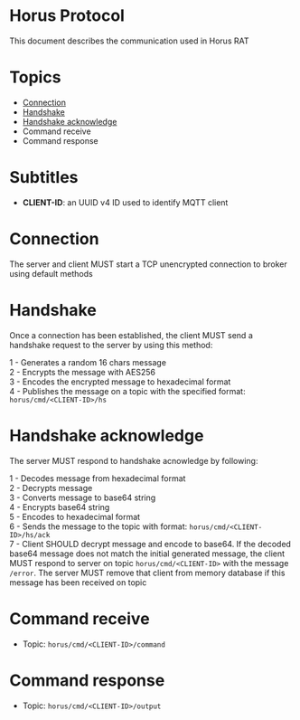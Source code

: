 # Horus Protocol
This document describes the communication used in Horus RAT

# Topics

* [Connection](#connection)
* [Handshake](#handshake)
* [Handshake acknowledge](#handshake-acknowledge)
* Command receive
* Command response

# Subtitles
- **CLIENT-ID**: an UUID v4 ID used to identify MQTT client

# Connection

The server and client MUST start a TCP unencrypted connection to broker using default methods

# Handshake

Once a connection has been established, the client MUST send a handshake request to the server by using this method:

1 - Generates a random 16 chars message  
2 - Encrypts the message with AES256   
3 - Encodes the encrypted message to hexadecimal format  
4 - Publishes the message on a topic with the specified format: `horus/cmd/<CLIENT-ID>/hs`

# Handshake acknowledge

The server MUST respond to handshake acnowledge by following:

1 - Decodes message from hexadecimal format  
2 - Decrypts message  
3 - Converts message to base64 string  
4 - Encrypts base64 string  
5 - Encodes to hexadecimal format  
6 - Sends the message to the topic with format: `horus/cmd/<CLIENT-ID>/hs/ack`  
7 - Client SHOULD decrypt message and encode to base64. If the decoded base64 message does not match the initial generated message, the client MUST respond to server on topic `horus/cmd/<CLIENT-ID>` with the message `/error`. The server MUST remove that client from memory database if this message has been received on topic

# Command receive

* Topic: `horus/cmd/<CLIENT-ID>/command`

# Command response

* Topic: `horus/cmd/<CLIENT-ID>/output`



 

